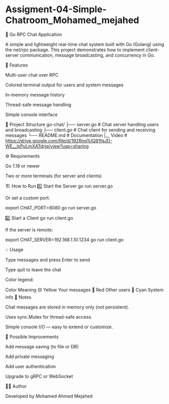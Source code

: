 # Assigment-04-Simple-Chatroom_Mohamed_mejahed

💬 Go RPC Chat Application

A simple and lightweight real-time chat system built with Go (Golang) using the net/rpc package.
This project demonstrates how to implement client-server communication, message broadcasting, and concurrency in Go.

🚀 Features

Multi-user chat over RPC

Colored terminal output for users and system messages

In-memory message history

Thread-safe message handling

Simple console interface

🧩 Project Structure
go-chat/
├── server.go   # Chat server handling users and broadcasting
├── client.go   # Chat client for sending and receiving messages
└── README.md   # Documentation
|__ Video       # https://drive.google.com/file/d/192Rnq1UQ91fqJD-WE__lsPuLmXATdrjq/view?usp=sharing

⚙️ Requirements

Go 1.18 or newer

Two or more terminals (for server and clients)

🏗️ How to Run
1️⃣ Start the Server
go run server.go


Or set a custom port:

export CHAT_PORT=8080
go run server.go

2️⃣ Start a Client
go run client.go


If the server is remote:

export CHAT_SERVER=192.168.1.10:1234
go run client.go

💡 Usage

Type messages and press Enter to send

Type quit to leave the chat

Color legend:

Color	Meaning
🟡 Yellow	Your messages
🔴 Red	Other users
🩵 Cyan	System info
🧠 Notes

Chat messages are stored in memory only (not persistent).

Uses sync.Mutex for thread-safe access.

Simple console I/O — easy to extend or customize.

🔧 Possible Improvements

Add message saving (to file or DB)

Add private messaging

Add user authentication

Upgrade to gRPC or WebSocket

👨‍💻 Author

Developed by Mohamed Ahmed Mejahed
